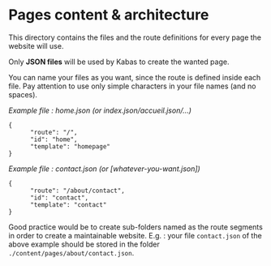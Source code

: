 # Pages content & architecture

This directory contains the files and the route definitions for every page the website will use.

Only **JSON files** will be used by Kabas to create the wanted page.

You can name your files as you want, since the route is defined inside each file. Pay attention to use only simple characters in your file names (and no spaces).

*Example file : home.json (or index.json/accueil.json/...)*

```
{
      "route": "/",
      "id": "home",
      "template": "homepage"
}
```

*Example file : contact.json (or [whatever-you-want.json])*

```
{
      "route": "/about/contact",
      "id": "contact",
      "template": "contact"
}
```

Good practice would be to create sub-folders named as the route segments in order to create a maintainable website. E.g. : your file `contact.json` of the above example should be stored in the folder `./content/pages/about/contact.json`.